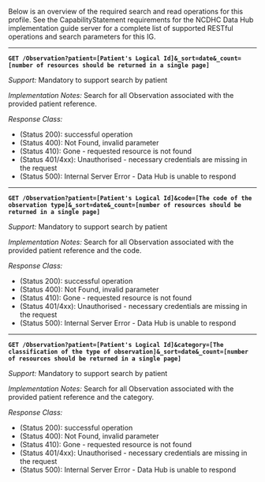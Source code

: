 Below is an overview of the required search and read operations for this profile. See the CapabilityStatement requirements for the NCDHC Data Hub implementation guide server for a complete list of supported RESTful operations and search parameters for this IG.


-----------
**`GET /Observation?patient=[Patient's Logical Id]&_sort=date&_count=[number of resources should be returned in a single page]`**

*Support:* Mandatory to support search by patient

*Implementation Notes:*  Search for all Observation associated with the provided patient reference.

*Response Class:*

-   (Status 200): successful operation
-   (Status 400): Not Found, invalid parameter
-   (Status 410): Gone - requested resource is not found
-   (Status 401/4xx): Unauthorised - necessary credentials are missing in the request
-   (Status 500): Internal Server Error - Data Hub is unable to respond


-----------
**`GET /Observation?patient=[Patient's Logical Id]&code=[The code of the observation type]&_sort=date&_count=[number of resources should be returned in a single page]`**

*Support:* Mandatory to support search by patient

*Implementation Notes:*  Search for all Observation associated with the provided patient reference and the code.

*Response Class:*

-   (Status 200): successful operation
-   (Status 400): Not Found, invalid parameter
-   (Status 410): Gone - requested resource is not found
-   (Status 401/4xx): Unauthorised - necessary credentials are missing in the request
-   (Status 500): Internal Server Error - Data Hub is unable to respond


-----------
**`GET /Observation?patient=[Patient's Logical Id]&category=[The classification of the type of observation]&_sort=date&_count=[number of resources should be returned in a single page]`**

*Support:* Mandatory to support search by patient

*Implementation Notes:*  Search for all Observation associated with the provided patient reference and the category.

*Response Class:*

-   (Status 200): successful operation
-   (Status 400): Not Found, invalid parameter
-   (Status 410): Gone - requested resource is not found
-   (Status 401/4xx): Unauthorised - necessary credentials are missing in the request
-   (Status 500): Internal Server Error - Data Hub is unable to respond